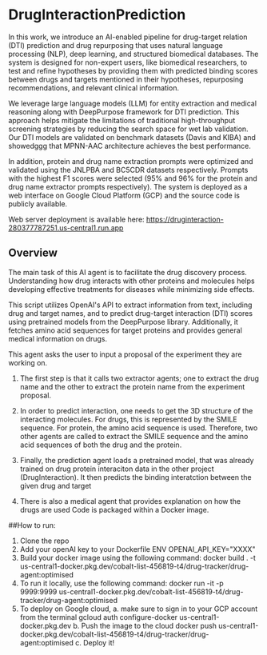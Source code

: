 # DrugInteractionPrediction

In this work, we introduce an AI-enabled pipeline for drug-target relation (DTI) prediction and drug repurposing that uses natural language processing (NLP), deep learning, and structured biomedical databases. The system is designed for non-expert users, like biomedical researchers, to test and refine hypotheses by providing them with predicted binding scores between drugs and targets mentioned in their hypotheses, repurposing recommendations, and relevant clinical information. 

We leverage large language models (LLM) for entity extraction and medical reasoning along with DeepPurpose framework for DTI prediction. This approach helps mitigate the limitations of traditional high-throughput screening strategies by reducing the search space for wet lab validation. Our DTI models are validated on benchmark datasets (Davis and KIBA) and showedggg that MPNN-AAC architecture achieves the best performance. 

In addition, protein and drug name extraction prompts were optimized and validated using the JNLPBA and BC5CDR datasets respectively. Prompts with the highest F1 scores were selected (95% and 96% for the protein and drug name extractor prompts respectively). The system is deployed as a web interface on Google Cloud Platform (GCP) and the source code is publicly available.

Web server deployment is available here: https://druginteraction-280377787251.us-central1.run.app

## Overview

The main task of this AI agent is to facilitate the drug discovery process. Understanding how drug interacts with other proteins and molecules helps developing effective treatments for diseases while minimizing side effects. 

This script utilizes OpenAI's API to extract information from text, including drug and target names, and to predict drug-target interaction (DTI) scores using pretrained models from the DeepPurpose library. Additionally, it fetches amino acid sequences for target proteins and provides general medical information on drugs.

This agent asks the user to input a proposal of the experiment they are working on. 
1. The first step is that it calls two extractor agents; one to extract the drug name and the other to extract the protein name from the experiment proposal.
2. In order to predict interaction, one needs to get the 3D structure of the interacting molecules. For drugs, this is represented by the SMILE sequence. For protein, the amino acid sequence is used. Therefore, two other agents are called to extract the SMILE sequence and the amino acid sequences of both the drug and the protein.
3. Finally, the prediction agent loads a pretrained model, that was already trained on drug protein interaciton data in the other project (DrugInteraction). It then predicts the binding interatction between the given drug and target

4. There is also a medical agent that provides explanation on how the drugs are used
Code is packaged within a Docker image.

##How to run:
1. Clone the repo
2. Add your openAI key to your Dockerfile ENV OPENAI_API_KEY="XXXX"
3. Build your docker image using the following command:
      docker build . -t us-central1-docker.pkg.dev/cobalt-list-456819-t4/drug-tracker/drug-agent:optimised
4. To run it locally, use the following command:
      docker run -it -p 9999:9999 us-central1-docker.pkg.dev/cobalt-list-456819-t4/drug-tracker/drug-agent:optimised
5. To deploy on Google cloud,
    a. make sure to sign in to your GCP account from the terminal
      gcloud auth configure-docker us-central1-docker.pkg.dev
    b. Push the image to the cloud
      docker push us-central1-docker.pkg.dev/cobalt-list-456819-t4/drug-tracker/drug-agent:optimised
   c. Deploy it!


